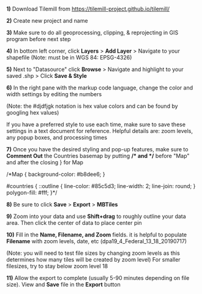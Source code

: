 __1)__ Download Tilemill from https://tilemill-project.github.io/tilemill/

__2)__ Create new project and name

__3)__ Make sure to do all geoprocessing, clipping, & reprojecting in GIS program before next step

__4)__ In bottom left corner, click __Layers__ > __Add Layer__ > Navigate to your shapefile (Note: must be in WGS 84: EPSG-4326)

__5)__ Next to "Datasource" click __Browse__ > Navigate and highlight to your saved .shp > Click __Save & Style__

__6)__ In the right pane with the markup code language, change the color and width settings by editing the numbers

(Note: the #djdfjgk notation is hex value colors and can be found by googling hex values)

If you have a preferred style to use each time, make sure to save these settings in a text document for reference. Helpful details are: zoom levels, any popup boxes, and processing times

__7)__ Once you have the desired styling and pop-up features, make sure to __Comment Out__ the Countries basemap by putting __/* and */__ before "Map" and after the closing } for Map 


/*Map {
  background-color: #b8dee6;
}

#countries {
  ::outline {
    line-color: #85c5d3;
    line-width: 2;
    line-join: round;
  }
  polygon-fill: #fff;
}*/

__8)__ Be sure to click __Save__ > __Export__ > __MBTiles__

__9)__ Zoom into your data and use __Shift+drag__ to roughly outline your data area.  Then click the center of data to place center pin

__10)__ Fill in the __Name, Filename, and Zoom__ fields.  it is helpful to populate __Filename__ with zoom levels, date, etc (dpa19_4_Federal_13_18_20190717)

(Note: you will need to test file sizes by changing zoom levels as this determines how many tiles will be created by zoom level)  For smaller filesizes, try to stay below zoom level 18

__11)__ Allow the export to complete (usually 5-90 minutes depending on file size).  View and __Save__ file in the __Export__ button
